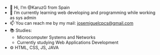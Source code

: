 - 👋 Hi, I’m @KaruzG from Spain
- 🌱 I’m currently learning web developing and programming while working as sys admin
- 📫 You can reach me by my mail: josemiguelcpcs@gmail.com
- 📚 Studies: 
  - Microcomputer Systems and Networks
  - Currently studying Web Applications Development
- ⚙ HTML, CSS, JS, JAVA

<!---
KaruzG/KaruzG is a ✨ special ✨ repository because its `README.md` (this file) appears on your GitHub profile.
You can click the Preview link to take a look at your changes.
--->
